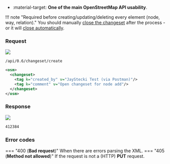 <div class="grid cards" markdown>

- :material-target: **One of the main OpenStreetMap API usability**.

</div>

!!! note "Required before creating/updating/deleting every element (node, way, relation)."
    You should manually [close the changeset](close_changeset.md) after the process - or it will [close automatically](../general_informations/changesets.md#changesets-attributes).

### Request

![](https://img.shields.io/badge/PUT-lightblue)

```
/api/0.6/changeset/create
```

``` xml title="changesetBody_example.xml"
<osm>
  <changeset>
    <tag k="created_by" v="JayStecki Test (via Postman)"/>
    <tag k="comment" v="Open changeset for node add"/>
  </changeset>
</osm>
```

### Response

![](https://img.shields.io/badge/Response-200%20OK-brightgreen)

``` xml title="changesetID_example.xml" linenums="1"
412384
```

### Error codes

=== "400 (**Bad request**)"
    When there are errors parsing the XML.
=== "405 (**Method not allowed**)"
    If the request is not a (HTTP) **PUT** request.
